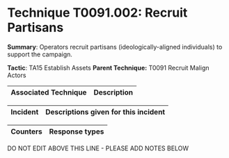 # Technique T0091.002: Recruit Partisans

**Summary**: Operators recruit partisans (ideologically-aligned individuals) to support the campaign.

**Tactic**: TA15 Establish Assets           **Parent Technique:** T0091 Recruit Malign Actors


| Associated Technique | Description |
| --------- | ------------------------- |



| Incident | Descriptions given for this incident |
| -------- | -------------------- |



| Counters | Response types |
| -------- | -------------- |


DO NOT EDIT ABOVE THIS LINE - PLEASE ADD NOTES BELOW